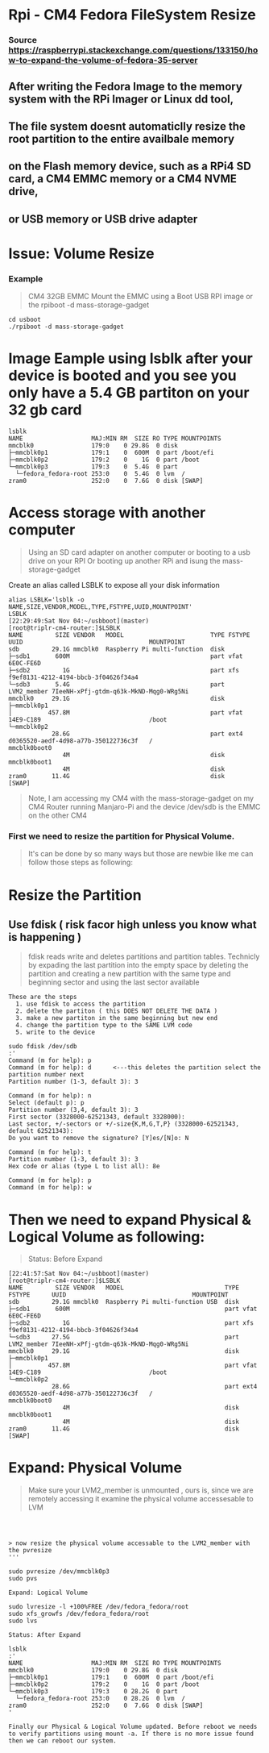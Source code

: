 # Rpi - CM4 Fedora FileSystem Resize
### Source https://raspberrypi.stackexchange.com/questions/133150/how-to-expand-the-volume-of-fedora-35-server

##  After writing the Fedora Image to the memory system with the RPi Imager or Linux dd tool,
##  The file system doesnt automaticlly resize the root partition to the entire availbale memory
##   on the Flash memory device, such as a RPi4 SD card, a CM4 EMMC memory or a CM4 NVME drive, 
##      or USB memory or USB drive adapter

# Issue: Volume Resize

### Example 
> CM4 32GB EMMC 
> Mount the EMMC using a Boot USB RPI image
   or the rpiboot -d mass-storage-gadget
```
cd usboot
./rpiboot -d mass-storage-gadget
```

# Image Eample using lsblk after your device is booted and you see you only have a 5.4 GB partiton on your 32 gb card 
```
lsblk
NAME                   MAJ:MIN RM  SIZE RO TYPE MOUNTPOINTS
mmcblk0                179:0    0 29.8G  0 disk 
├─mmcblk0p1            179:1    0  600M  0 part /boot/efi
├─mmcblk0p2            179:2    0    1G  0 part /boot
└─mmcblk0p3            179:3    0  5.4G  0 part 
  └─fedora_fedora-root 253:0    0  5.4G  0 lvm  /
zram0                  252:0    0  7.6G  0 disk [SWAP]
```

# Access storage with another computer

> Using an SD card adapter on another computer
> or booting to a usb drive on your RPI
> Or booting up another RPi and isung the mass-storage-gadget

Create an alias called LSBLK to expose all your disk information

```
alias LSBLK='lsblk -o NAME,SIZE,VENDOR,MODEL,TYPE,FSTYPE,UUID,MOUNTPOINT'
LSBLK
[22:29:49:Sat Nov 04:~/usbboot](master)
[root@triplr-cm4-router:]$LSBLK
NAME         SIZE VENDOR   MODEL                        TYPE FSTYPE      UUID                                   MOUNTPOINT
sdb         29.1G mmcblk0  Raspberry Pi multi-function  disk                                                    
├─sdb1       600M                                       part vfat        6E0C-FE6D                              
├─sdb2         1G                                       part xfs         f9ef8131-4212-4194-bbcb-3f04626f34a4   
└─sdb3       5.4G                                       part LVM2_member 7IeeNH-xPfj-gtdm-q63k-MkND-Mqg0-WRg5Ni 
mmcblk0     29.1G                                       disk                                                    
├─mmcblk0p1
│          457.8M                                       part vfat        14E9-C189                              /boot
└─mmcblk0p2
            28.6G                                       part ext4        d0365520-aedf-4d98-a77b-350122736c3f   /
mmcblk0boot0
               4M                                       disk                                                    
mmcblk0boot1
               4M                                       disk                                                    
zram0       11.4G                                       disk                                                    [SWAP]
```

> Note, I am accessing my CM4 with the mass-storage-gadget 
> on my CM4 Router running Manjaro-Pi and the device /dev/sdb is the EMMC on the other CM4

### First we need to resize the partition for Physical Volume. 
> It's can be done by so many ways but those are newbie like me can follow those steps as following:

# Resize the Partition
## Use fdisk ( risk facor high unless you know what is happening )

> fdisk reads write and deletes partitions and partition tables.
> Technicly by expading the last partition into the empty space by 
>   deleting the partition
>     and creating a new partition with the same type and beginning sector
>        and using the last sector available
```
These are the steps
  1. use fdisk to access the partition 
  2. delete the partiton ( this DOES NOT DELETE THE DATA )
  3. make a new partiton in the same beginning but new end 
  4. change the partition type to the SAME LVM code
  5. write to the device
```

```
sudo fdisk /dev/sdb
:'
Command (m for help): p
Command (m for help): d      <---this deletes the partition select the partition number next
Partition number (1-3, default 3): 3   

Command (m for help): n
Select (default p): p
Partition number (3,4, default 3): 3
First sector (3328000-62521343, default 3328000): 
Last sector, +/-sectors or +/-size{K,M,G,T,P} (3328000-62521343, default 62521343): 
Do you want to remove the signature? [Y]es/[N]o: N

Command (m for help): t
Partition number (1-3, default 3): 3
Hex code or alias (type L to list all): 8e

Command (m for help): p
Command (m for help): w
```

# Then we need to expand Physical & Logical Volume as following:
> Status: Before Expand
```
[22:41:57:Sat Nov 04:~/usbboot](master)
[root@triplr-cm4-router:]$LSBLK
NAME         SIZE VENDOR   MODEL                            TYPE FSTYPE      UUID                                   MOUNTPOINT
sdb         29.1G mmcblk0  Raspberry Pi multi-function USB  disk                                                    
├─sdb1       600M                                           part vfat        6E0C-FE6D                              
├─sdb2         1G                                           part xfs         f9ef8131-4212-4194-bbcb-3f04626f34a4   
└─sdb3      27.5G                                           part LVM2_member 7IeeNH-xPfj-gtdm-q63k-MkND-Mqg0-WRg5Ni 
mmcblk0     29.1G                                           disk                                                    
├─mmcblk0p1
│          457.8M                                           part vfat        14E9-C189                              /boot
└─mmcblk0p2
            28.6G                                           part ext4        d0365520-aedf-4d98-a77b-350122736c3f   /
mmcblk0boot0
               4M                                           disk                                                    
mmcblk0boot1
               4M                                           disk                                                    
zram0       11.4G                                           disk                                                    [SWAP]
```
# Expand: Physical Volume
> Make sure your LVM2_member is unmounted , ours is, since we are remotely accessing it
> examine the physical volume accessesable to LVM
```



> now resize the physical volume accessable to the LVM2_member with the pvresize
'''

sudo pvresize /dev/mmcblk0p3 
sudo pvs

Expand: Logical Volume

sudo lvresize -l +100%FREE /dev/fedora_fedora/root
sudo xfs_growfs /dev/fedora_fedora/root
sudo lvs

Status: After Expand

lsblk
:'
NAME                   MAJ:MIN RM  SIZE RO TYPE MOUNTPOINTS
mmcblk0                179:0    0 29.8G  0 disk 
├─mmcblk0p1            179:1    0  600M  0 part /boot/efi
├─mmcblk0p2            179:2    0    1G  0 part /boot
└─mmcblk0p3            179:3    0 28.2G  0 part 
  └─fedora_fedora-root 253:0    0 28.2G  0 lvm  /
zram0                  252:0    0  7.6G  0 disk [SWAP]
'

Finally our Physical & Logical Volume updated. Before reboot we needs to verify partitions using mount -a. If there is no more issue found then we can reboot our system.
